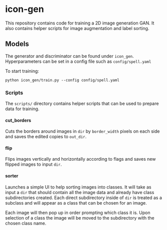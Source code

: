 # icon-gen

This repository contains code for training a 2D image generation GAN. It also contains helper scripts for image augmentation and label sorting.

## Models

The generator and discriminator can be found under `icon_gen`. Hyperparameters can be set in a config file such as `config/spell.yaml`

To start training:

```
python icon_gen/train.py --config config/spell.yaml
```

### Scripts

The `scripts/` directory contains helper scripts that can be used to prepare data for training.

#### cut_borders

Cuts the borders around images in `dir` by `border_width` pixels on each side and saves the edited copies to `out_dir`.

#### flip

Flips images vertically and horizontally according to flags and saves new flipped images to input `dir`.

#### sorter

Launches a simple UI to help sorting images into classes. It will take as input a `dir` that should contain all the image data and already have class subdirectories created. Each direct subdirectory inside of `dir` is treated as a subclass and will appear as a class that can be chosen for an image.

Each image will then pop up in order prompting which class it is. Upon selection of a class the image will be moved to the subdirectory with the chosen class name. 



